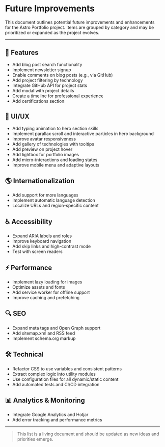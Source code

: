# Future Improvements

This document outlines potential future improvements and enhancements for the Astro Portfolio project. Items are grouped by category and may be prioritized or expanded as the project evolves.

---

## 🚀 Features

- Add blog post search functionality
- Implement newsletter signup
- Enable comments on blog posts (e.g., via GitHub)
- Add project filtering by technology
- Integrate GitHub API for project stats
- Add modal with project details
- Create a timeline for professional experience
- Add certifications section

## 🎨 UI/UX

- Add typing animation to hero section skills
- Implement parallax scroll and interactive particles in hero background
- Improve avatar responsiveness
- Add gallery of technologies with tooltips
- Add preview on project hover
- Add lightbox for portfolio images
- Add micro-interactions and loading states
- Improve mobile menu and adaptive layouts

## 🌎 Internationalization

- Add support for more languages
- Implement automatic language detection
- Localize URLs and region-specific content

## ♿ Accessibility

- Expand ARIA labels and roles
- Improve keyboard navigation
- Add skip links and high-contrast mode
- Test with screen readers

## ⚡ Performance

- Implement lazy loading for images
- Optimize assets and fonts
- Add service worker for offline support
- Improve caching and prefetching

## 🔍 SEO

- Expand meta tags and Open Graph support
- Add sitemap.xml and RSS feed
- Implement schema.org markup

## 🛠️ Technical

- Refactor CSS to use variables and consistent patterns
- Extract complex logic into utility modules
- Use configuration files for all dynamic/static content
- Add automated tests and CI/CD integration

## 📊 Analytics & Monitoring

- Integrate Google Analytics and Hotjar
- Add error tracking and performance metrics

---

> This list is a living document and should be updated as new ideas and priorities emerge.